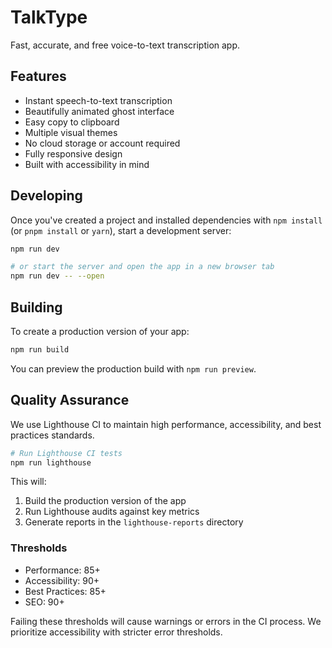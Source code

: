 # TalkType

Fast, accurate, and free voice-to-text transcription app.

## Features

- Instant speech-to-text transcription
- Beautifully animated ghost interface
- Easy copy to clipboard
- Multiple visual themes
- No cloud storage or account required
- Fully responsive design
- Built with accessibility in mind

## Developing

Once you've created a project and installed dependencies with `npm install` (or `pnpm install` or `yarn`), start a development server:

```bash
npm run dev

# or start the server and open the app in a new browser tab
npm run dev -- --open
```

## Building

To create a production version of your app:

```bash
npm run build
```

You can preview the production build with `npm run preview`.

## Quality Assurance

We use Lighthouse CI to maintain high performance, accessibility, and best practices standards.

```bash
# Run Lighthouse CI tests
npm run lighthouse
```

This will:

1. Build the production version of the app
2. Run Lighthouse audits against key metrics
3. Generate reports in the `lighthouse-reports` directory

### Thresholds

- Performance: 85+
- Accessibility: 90+
- Best Practices: 85+
- SEO: 90+

Failing these thresholds will cause warnings or errors in the CI process. We prioritize accessibility with stricter error thresholds.
